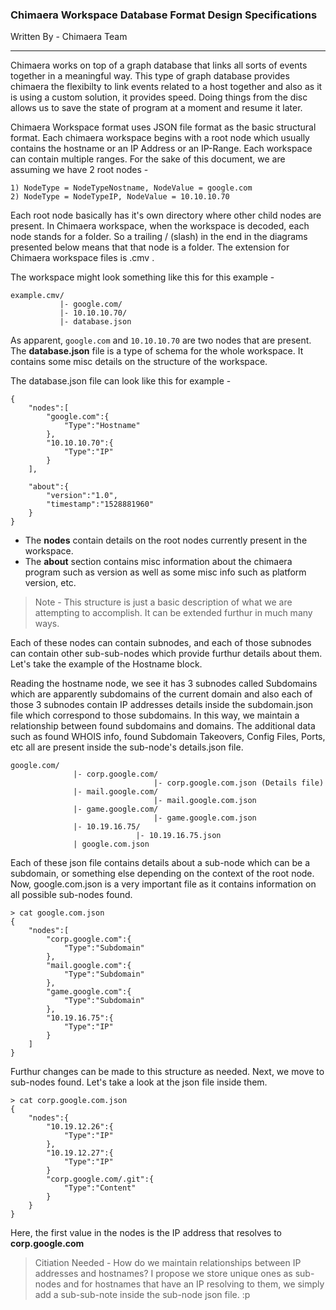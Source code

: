### Chimaera Workspace Database Format Design Specifications

Written By - Chimaera Team

---
Chimaera works on top of a graph database that links all sorts of events together in a meaningful way. This type of graph database provides chimaera the flexibilty to link events related to a host together and also as it is using a custom solution, it provides speed. Doing things from the disc allows us to save the state of program at a moment and resume it later.

Chimaera Workspace format uses JSON file format as the basic structural format. Each chimaera workspace begins with a root node which usually contains the hostname or an IP Address or an IP-Range. Each workspace can contain multiple ranges. For the sake of this document, we are assuming we have 2 root nodes - 

```
1) NodeType = NodeTypeNostname, NodeValue = google.com
2) NodeType = NodeTypeIP, NodeValue = 10.10.10.70
```

Each root node basically has it's own directory where other child nodes are present. In Chimaera workspace, when the workspace is decoded, each node stands for a folder. So a trailing / (slash) in the end in the diagrams presented below means that that node is a folder. The extension for Chimaera workspace files is .cmv . 

The workspace might look something like this for this example - 

```
example.cmv/
		   |- google.com/
		   |- 10.10.10.70/
		   |- database.json
```

As apparent, `google.com` and `10.10.10.70` are two nodes that are present. The **database.json** file is a type of schema for the whole workspace. It contains some misc details on the structure of the workspace. 

The database.json file can look like this for example - 

```
{
	"nodes":[
        "google.com":{
            "Type":"Hostname"
        },
        "10.10.10.70":{
            "Type":"IP"
        }
	],
	
    "about":{
        "version":"1.0",
        "timestamp":"1528881960"
    }
}
```

- The **nodes** contain details on the root nodes currently present in the workspace. 
- The **about** section contains misc information about the chimaera program such as version as well as some misc info such as platform version, etc.

> Note - This structure is just a basic description of what we are attempting to accomplish. It can be extended furthur in much many ways.

Each of these nodes can contain subnodes, and each of those subnodes can contain other sub-sub-nodes which provide furthur details about them. Let's take the example of the Hostname block. 

Reading the hostname node, we see it has 3 subnodes called Subdomains which are apparently subdomains of the current domain and also each of those 3 subnodes contain IP addresses details inside the subdomain.json file which correspond to those subdomains. In this way, we maintain a relationship between found subdomains and domains. The additional data such as found WHOIS info, found Subdomain Takeovers, Config Files, Ports, etc all are present inside the sub-node's details.json file.

```
google.com/
			  |- corp.google.com/
			  					|- corp.google.com.json (Details file)
			  |- mail.google.com/
			  					|- mail.google.com.json 
			  |- game.google.com/
			  					|- game.google.com.json 
			  |- 10.19.16.75/ 
			  				|- 10.19.16.75.json
			  | google.com.json
```



Each of these json file contains details about a sub-node which can be a subdomain, or something else depending on the context of the root node. Now, google.com.json is a very important file as it contains information on all possible sub-nodes found.

```
> cat google.com.json
{
    "nodes":[
        "corp.google.com":{
            "Type":"Subdomain"
        },
        "mail.google.com":{
            "Type":"Subdomain"
        },
        "game.google.com":{
            "Type":"Subdomain"
        },
        "10.19.16.75":{
            "Type":"IP"
        }
    ]
}
```

Furthur changes can be made to this structure as needed. Next, we move to sub-nodes found. Let's take a look at the json file inside them.

```
> cat corp.google.com.json
{
    "nodes":{
        "10.19.12.26":{
            "Type":"IP"
        },
        "10.19.12.27":{
            "Type":"IP"
        }
        "corp.google.com/.git":{
            "Type":"Content"
        }
    }
}
```

Here, the first value in the nodes is the IP address that resolves to **corp.google.com**

> Citiation Needed - How do we maintain relationships between IP addresses and hostnames? I propose we store unique ones as sub-nodes and for hostnames that have an IP resolving to them, we simply add a sub-sub-note inside the sub-node json file. :p

